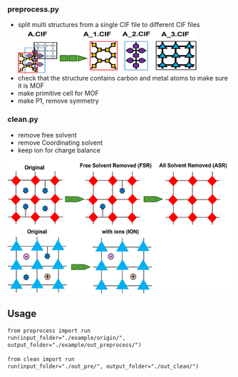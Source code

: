 ### preprocess.py                                      
                              
-  split multi structures from a single CIF file to different CIF files <img src="/figs/split.png" alt="Schematic for multi split" width="400" height="100">
-  check that the structure contains carbon and metal atoms to make sure it is MOF
-  make primitive cell for MOF
-  make P1, remove symmetry

### clean.py                             
                                
-  remove free solvent
-  remove Coordinating solvent
-  keep ion for charge balance
  <img src="/figs/clean.png" alt="Schematic for clean" width="600" height="300">

## Usage                  
```
from preprocess import run
run(input_folder="./example/origin/", output_folder="./example/out_preprocess/")

from clean import run
run(input_folder="./out_pre/", output_folder="./out_clean/")
```
